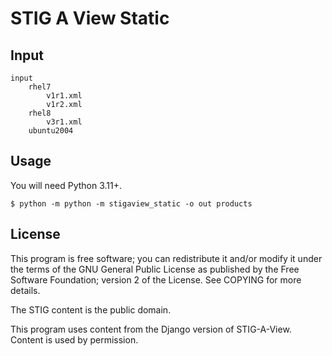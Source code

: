 # STIG A View Static

## Input
```
input
    rhel7
        v1r1.xml
        v1r2.xml
    rhel8
        v3r1.xml
    ubuntu2004
```

## Usage
You will need Python 3.11+.

```
$ python -m python -m stigaview_static -o out products
```

## License
This program is free software; you can redistribute it and/or modify
it under the terms of the GNU General Public License as published by
the Free Software Foundation; version 2 of the License.
See COPYING for more details.

The STIG content is the public domain.

This program uses content from the Django version of STIG-A-View.
Content is used by permission.
